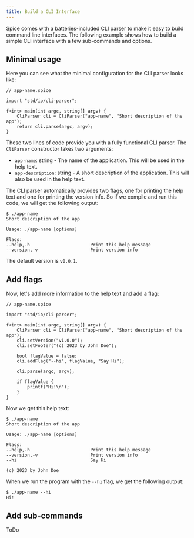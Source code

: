 ```yaml
---
title: Build a CLI Interface
---
```


Spice comes with a batteries-included CLI parser to make it easy to build command line interfaces. The following example shows
how to build a simple CLI interface with a few sub-commands and options.

## Minimal usage
Here you can see what the minimal configuration for the CLI parser looks like:

```spice
// app-name.spice

import "std/io/cli-parser";

f<int> main(int argc, string[] argv) {
    CliParser cli = CliParser("app-name", "Short description of the app");
    return cli.parse(argc, argv);
}
```

These two lines of code provide you with a fully functional CLI parser. The `CliParser` constructor takes two arguments:
- `app-name`: string - The name of the application. This will be used in the help text.
- `app-description`: string - A short description of the application. This will also be used in the help text.


The CLI parser automatically provides two flags, one for printing the help text and one for printing the version info.
So if we compile and run this code, we will get the following output:

```console
$ ./app-name
Short description of the app

Usage: ./app-name [options]

Flags:
--help,-h                       Print this help message
--version,-v                    Print version info
```

The default version is `v0.0.1`.

## Add flags
Now, let's add more information to the help text and add a flag:

```spice
// app-name.spice

import "std/io/cli-parser";

f<int> main(int argc, string[] argv) {
    CliParser cli = CliParser("app-name", "Short description of the app");
    cli.setVersion("v1.0.0");
    cli.setFooter("(c) 2023 by John Doe");
    
    bool flagValue = false;
    cli.addFlag("--hi", flagValue, "Say Hi");
    
    cli.parse(argc, argv);
    
    if flagValue {
        printf("Hi!\n");
    }
}
```

Now we get this help text:

```console
$ ./app-name
Short description of the app

Usage: ./app-name [options]

Flags:
--help,-h                       Print this help message
--version,-v                    Print version info
--hi                            Say Hi

(c) 2023 by John Doe
```

When we run the program with the `--hi` flag, we get the following output:

```console
$ ./app-name --hi
Hi!
```

## Add sub-commands

ToDo